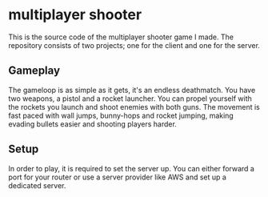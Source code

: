 # multiplayer shooter
This is the source code of the multiplayer shooter game I made. The repository consists of two projects; one for the client and one for the server. 
## Gameplay
The gameloop is as simple as it gets, it's an endless deathmatch. You have two weapons, a pistol and a rocket launcher. You can propel yourself with the rockets you launch and shoot enemies with both guns. The movement is fast paced with wall jumps, bunny-hops and rocket jumping, making evading bullets easier and shooting players harder.
## Setup
In order to play, it is required to set the server up. You can either forward a port for your router or use a server provider like AWS and set up a dedicated server. 
